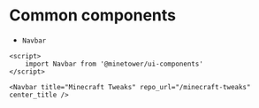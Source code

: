 # Common components

- `Navbar`

```svelte
<script>
	import Navbar from '@minetower/ui-components'
</script>

<Navbar title="Minecraft Tweaks" repo_url="/minecraft-tweaks" center_title />
```

